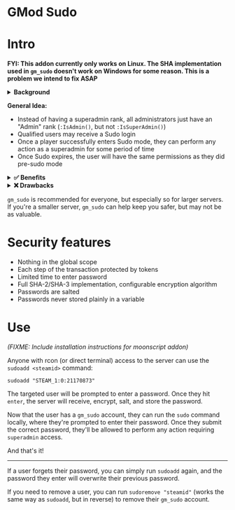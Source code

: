# GMod Sudo

# Intro

**FYI: This addon currently only works on Linux. The SHA implementation used in `gm_sudo` doesn't work on Windows for some reason. This is a problem we intend to fix ASAP**

<details><summary><strong>Background</strong></summary>
<p>
In Linux, a superuser is a user who can run any command at the highest permission level, never limited by permissions (just like the `root` user).

A regular system user can be granted `sudo` access, allowing them to run commands as a superuser.

However, first, they must enter their password.

After they enter their password, they're granted elevated permissions for a limited amount of time.
 During this timeframe, they can run any command with elevated privileges.

Once the session expires, they must re-authenticate before running any more privileged commands.

`gm_sudo` operates under the same principles. Any authorized player can authenticate (via password) and enter `sudo` mode for a limited amount of time.
</p>
</details>

**General Idea:**
 - Instead of having a superadmin rank, all administrators just have an "Admin" rank (`:IsAdmin()`, but not `:IsSuperAdmin()`)
 - Qualified users may receive a Sudo login
 - Once a player successfully enters Sudo mode, they can perform any action as a superadmin for some period of time
 - Once Sudo expires, the user will have the same permissions as they did pre-sudo mode


<details><summary><strong>✅ Benefits</strong></summary>
<p>
This makes your server more secure.

Instead of always having superadmin access, staff _must_ authenticate before using privileged tools (running serverside code, configuring addons, etc.)
This way, if a staff member is compromised, your server remains safe.

At minimum, your server's attack surface decreases significantly.
</p>
</details>

<details><summary><strong>❌ Drawbacks</strong></summary>
<p>
Always, with every tool we use, we must find a balance between Security and Convenience.

Making your applications more secure means making them less convenient to use legitimately.

Two factor authentication makes your accounts significantly harder to hack, but it makes it inconvenient to log in every time.

In the same vein, using `gm_sudo` is inconvenient.

Instead of simply tweaking an addon setting or running a quick script, the staff must authenticate with `gm_sudo`.

It only requires them to enter a password but, still, it's a barrier to doing their job.
</p>
</details>


`gm_sudo` is recommended for everyone, but especially so for larger servers.
If you're a smaller server, `gm_sudo` can help keep you safer, but may not be as valuable.


# Security features
 - Nothing in the global scope
 - Each step of the transaction protected by tokens
 - Limited time to enter password
 - Full SHA-2/SHA-3 implementation, configurable encryption algorithm
 - Passwords are salted
 - Passwords never stored plainly in a variable

# Use
_(FIXME: Include installation instructions for moonscript addon)_

Anyone with rcon (or direct terminal) access to the server can use the `sudoadd <steamid>` command:
```
sudoadd "STEAM_1:0:21170873"
```

The targeted user will be prompted to enter a password. Once they hit `enter`, the server will receive, encrypt, salt, and store the password.

Now that the user has a `gm_sudo` account, they can run the `sudo` command locally, where they're prompted to enter their password. Once they submit the correct password, they'll be allowed to perform any action requiring `superadmin` access.

And that's it!

---

If a user forgets their password, you can simply run `sudoadd` again, and the password they enter will overwrite their previous password.

If you need to remove a user, you can run `sudoremove "steamid"` (works the same way as `sudoadd`, but in reverse) to remove their `gm_sudo` account.
